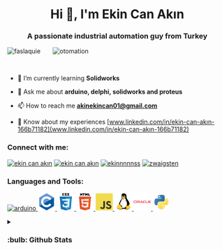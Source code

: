 <h1 align="center">Hi 👋, I'm Ekin Can Akın</h1>
<h3 align="center">A passionate industrial automation guy from Turkey</h3>
<img align="right" alt="otomation" width="400" src="https://cdn.videoplasty.com/animation/chill-coding-programming-lo-fi-animation-stock-animation-21874-1280x720.jpg">

<p align="left"> <img src="https://komarev.com/ghpvc/?username=faslaquie&label=Profile%20views&color=0e75b6&style=flat" alt="faslaquie" /> </p>

<p align="left"> <a href="https://twitter.com/" target="blank"><img src="https://img.shields.io/twitter/follow/?logo=twitter&style=for-the-badge" alt="" /></a> </p>

- 🌱 I’m currently learning **Solidworks**

- 💬 Ask me about **arduino, delphi, solidworks and proteus**

- 📫 How to reach me **akinekincan01@gmail.com**

- 📄 Know about my experiences [www.linkedin.com/in/ekin-can-akın-166b71182](www.linkedin.com/in/ekin-can-akın-166b71182)

<h3 align="left">Connect with me:</h3>
<p align="left">
<a href="https://linkedin.com/in/ekin can akın" target="blank"><img align="center" src="https://raw.githubusercontent.com/rahuldkjain/github-profile-readme-generator/master/src/images/icons/Social/linked-in-alt.svg" alt="ekin can akın" height="30" width="40" /></a>
<a href="https://fb.com/ekin can akın" target="blank"><img align="center" src="https://raw.githubusercontent.com/rahuldkjain/github-profile-readme-generator/master/src/images/icons/Social/facebook.svg" alt="ekin can akın" height="30" width="40" /></a>
<a href="https://instagram.com/ekinnnnnss" target="blank"><img align="center" src="https://raw.githubusercontent.com/rahuldkjain/github-profile-readme-generator/master/src/images/icons/Social/instagram.svg" alt="ekinnnnnss" height="30" width="40" /></a>
<a href="https://www.youtube.com/c/zwaigsten" target="blank"><img align="center" src="https://raw.githubusercontent.com/rahuldkjain/github-profile-readme-generator/master/src/images/icons/Social/youtube.svg" alt="zwaigsten" height="30" width="40" /></a>
</p>

<h3 align="left">Languages and Tools:</h3>
<p align="left"> <a href="https://www.arduino.cc/" target="_blank" rel="noreferrer"> <img src="https://cdn.worldvectorlogo.com/logos/arduino-1.svg" alt="arduino" width="40" height="40"/> </a> <a href="https://www.cprogramming.com/" target="_blank" rel="noreferrer"> <img src="https://raw.githubusercontent.com/devicons/devicon/master/icons/c/c-original.svg" alt="c" width="40" height="40"/> </a> <a href="https://www.w3schools.com/css/" target="_blank" rel="noreferrer"> <img src="https://raw.githubusercontent.com/devicons/devicon/master/icons/css3/css3-original-wordmark.svg" alt="css3" width="40" height="40"/> </a> <a href="https://www.w3.org/html/" target="_blank" rel="noreferrer"> <img src="https://raw.githubusercontent.com/devicons/devicon/master/icons/html5/html5-original-wordmark.svg" alt="html5" width="40" height="40"/> </a> <a href="https://developer.mozilla.org/en-US/docs/Web/JavaScript" target="_blank" rel="noreferrer"> <img src="https://raw.githubusercontent.com/devicons/devicon/master/icons/javascript/javascript-original.svg" alt="javascript" width="40" height="40"/> </a> <a href="https://www.linux.org/" target="_blank" rel="noreferrer"> <img src="https://raw.githubusercontent.com/devicons/devicon/master/icons/linux/linux-original.svg" alt="linux" width="40" height="40"/> </a> <a href="https://www.oracle.com/" target="_blank" rel="noreferrer"> <img src="https://raw.githubusercontent.com/devicons/devicon/master/icons/oracle/oracle-original.svg" alt="oracle" width="40" height="40"/> </a> <a href="https://www.python.org" target="_blank" rel="noreferrer"> <img src="https://raw.githubusercontent.com/devicons/devicon/master/icons/python/python-original.svg" alt="python" width="40" height="40"/> </a> </p>

<details> 
  <summary><h3>:bulb: Github Stats</h3></summary>

  [![Top Langs](https://github-readme-stats.vercel.app/api/top-langs/?username=faslaquie&theme=tokyonight)](https://github.com/ardaltunel/github-readme-stats)

  ![Anurag's GitHub stats](https://github-readme-stats.vercel.app/api?username=faslaquie&show_icons=true&theme=tokyonight)

  [![GitHub Streak](http://github-readme-streak-stats.herokuapp.com?user=faslaquie&theme=tokyonight)](https://git.io/streak-stats)
</details>
